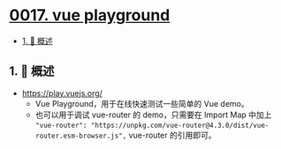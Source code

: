 # [0017. vue playground](https://github.com/tnotesjs/TNotes.vue/tree/main/notes/0017.%20vue%20playground)

<!-- region:toc -->

- [1. 📝 概述](#1--概述)

<!-- endregion:toc -->

## 1. 📝 概述

- https://play.vuejs.org/
  - Vue Playground，用于在线快速测试一些简单的 Vue demo。
  - 也可以用于调试 vue-router 的 demo，只需要在 Import Map 中加上 `"vue-router": "https://unpkg.com/vue-router@4.3.0/dist/vue-router.esm-browser.js",` vue-router 的引用即可。
